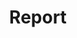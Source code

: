 ---
title: "Report"
description:
image:

# Badge style
style:
    background: "#2a9d8f"
    color: "#fff"
---